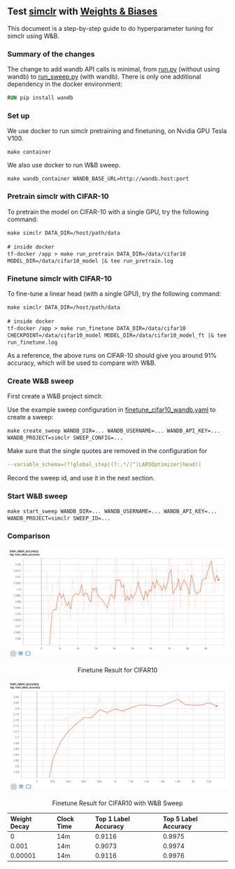 ## Test [simclr](https://paperswithcode.com/paper/a-simple-framework-for-contrastive-learning) with [Weights & Biases](https://www.wandb.com)

This document is a step-by-step guide to do hyperparameter tuning for simclr using W&B.

### Summary of the changes

The change to add wandb API calls is minimal, from [run.py](run.py) (without using wandb) to 
[run_sweep.py](run_sweep.py) (with wandb). There is only one additional dependency in the docker environment:
```dockerfile
RUN pip install wandb
``` 

### Set up

We use docker to run simclr pretraining and finetuning, on Nvidia GPU Tesla V100.
```shell script
make container
```

We also use docker to run W&B sweep.
```shell script
make wandb_container WANDB_BASE_URL=http://wandb.host:port
```

### Pretrain simclr with CIFAR-10

To pretrain the model on CIFAR-10 with a single GPU, try the following command:
```shell script
make simclr DATA_DIR=/host/path/data

# inside docker
tf-docker /app > make run_pretrain DATA_DIR=/data/cifar10 MODEL_DIR=/data/cifar10_model |& tee run_pretrain.log
```

### Finetune simclr with CIFAR-10

To fine-tune a linear head (with a single GPU), try the following command:
```shell script
make simclr DATA_DIR=/host/path/data

# inside docker
tf-docker /app > make run_finetune DATA_DIR=/data/cifar10 CHECKPOINT=/data/cifar10_model MODEL_DIR=/data/cifar10_model_ft |& tee run_finetune.log
```

As a reference, the above runs on CIFAR-10 should give you around 91% accuracy, which will be used to compare with W&B.

### Create W&B sweep

First create a W&B project simclr.

Use the example sweep configuration in [finetune_cifar10_wandb.yaml](finetune_cifar10_wandb.yaml) to create a sweep:
```shell script
make create_sweep WANDB_DIR=... WANDB_USERNAME=... WANDB_API_KEY=... WANDB_PROJECT=simclr SWEEP_CONFIG=...
```
Make sure that the single quotes are removed in the configuration for
```yaml
--variable_schema=(?!global_step|(?:.*/|^)LARSOptimizer|head))
```
Record the sweep id, and use it in the next section.

### Start W&B sweep

```shell script
make start_sweep WANDB_DIR=... WANDB_USERNAME=... WANDB_API_KEY=... WANDB_PROJECT=simclr SWEEP_ID=...
```

### Comparison

![Finetune Result for CIFAR10](simclr_metric.png)
<div align="center">
  Finetune Result for CIFAR10
</div>

![Finetune Result for CIFAR10 with W&B Sweep](wandb_metric.png)
<div align="center">
  Finetune Result for CIFAR10 with W&B Sweep
</div>

Weight Decay | Clock Time | Top 1 Label Accuracy | Top 5 Label Accuracy
:--- | :--- | :--- | :---
0 | 14m | 0.9116 | 0.9975
0.001 | 14m | 0.9073 | 0.9974
0.00001 | 14m | 0.9116 | 0.9976
